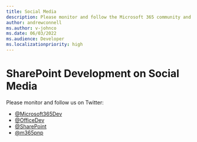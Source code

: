 ```yaml
---
title: Social Media
description: Please monitor and follow the Microsoft 365 community and Microsoft 365, Office, and SharePoint developers on social media.
author: andrewconnell
ms.author: v-johnco
ms.date: 06/03/2022
ms.audience: Developer
ms.localizationpriority: high
---
```


# SharePoint Development on Social Media

Please monitor and follow us on Twitter:

- [@Microsoft365Dev](https://twitter.com/Microsoft365Dev)
- [@OfficeDev](https://twitter.com/officedev)
- [@SharePoint](https://twitter.com/sharepoint)
- [@m365pnp](https://twitter.com/m365pnp)
